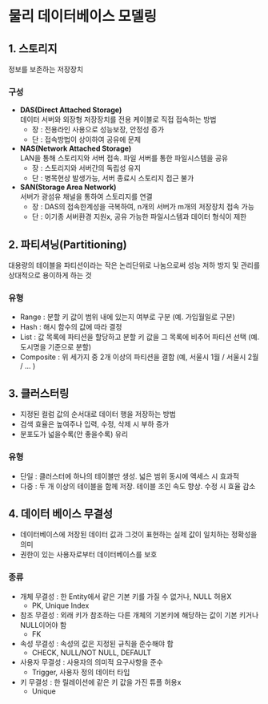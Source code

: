 # 물리 데이터베이스 모델링

## 1. 스토리지
정보를 보존하는 저장장치
### 구성
- **DAS(Direct Attached Storage)**  
데이터 서버와 외장형 저장장치를 전용 케이블로 직접 접속하는 방법
  - 장 : 전용라인 사용으로 성능보장, 안정성 증가
  - 단 : 접속방법이 상이하여 공유에 문제  
- **NAS(Network Attached Storage)**  
LAN을 통해 스토리지와 서버 접속. 파일 서버를 통한 파일시스템을 공유
  - 장 : 스토리지와 서버간의 독립성 유지
  - 단 : 병목현상 발생가능, 서버 종료시 스토리지 접근 불가  
- **SAN(Storage Area Network)**  
서버가 광섬유 채널을 통하여 스토리지를 연결
  - 장 : DAS의 접속한계성을 극복하여, n개의 서버가 m개의 저장장치 접속 가능
  - 단 : 이기종 서버환경 지원x, 공유 가능한 파일시스템과 데이터 형식이 제한

## 2. 파티셔닝(Partitioning)
대용량의 테이블을 파티션이라는 작은 논리단위로 나눔으로써 성능 저하 방지 및 관리를 상대적으로 용이하게 하는 것

### 유형
- Range : 분할 키 값이 범위 내에 있는지 여부로 구분 (예. 가입월일로 구분)
- Hash : 해시 함수의 값에 따라 결정
- List : 값 목록에 파티션을 할당하고 분할 키 값을 그 목록에 비추어 파티션 선택 (예. 도시명을 기준으로 분할)
- Composite : 위 세가지 중 2개 이상의 파티션을 결합 (예, 서울시 1월 / 서울시 2월 / ... )

## 3. 클러스터링
- 지정된 컬럼 값의 순서대로 데이터 행을 저장하는 방법
- 검색 효율은 높여주나 입력, 수정, 삭제 시 부하 증가
- 분포도가 넓을수록(안 좋을수록) 유리

### 유형
- 단일 : 클러스터에 하나의 테이블만 생성. 넓은 범위 동시에 액세스 시 효과적
- 다중 : 두 개 이상의 테이블을 함께 저장. 테이블 조인 속도 향상. 수정 시 효율 감소

## 4. 데이터 베이스 무결성
- 데이터베이스에 저장된 데이터 값과 그것이 표현하는 실제 값이 일치하는 정확성을 의미
- 권한이 있는 사용자로부터 데이터베이스를 보호

### 종류
- 개체 무결성 : 한 Entity에서 같은 기본 키를 가질 수 없거나, NULL 허용X
  - PK, Unique Index
- 참조 무결성 : 외래 키가 참조하는 다른 개체의 기본키에 해당하는 값이 기본 키거나 NULL이어야 함 
  - FK
- 속성 무결성 : 속성의 값은 지정된 규칙을 준수해야 함
  - CHECK, NULL/NOT NULL, DEFAULT
- 사용자 무결성 : 사용자의 의미적 요구사항을 준수
  - Trigger, 사용자 정의 데이터 타입
- 키 무결성 : 한 릴레이션에 같은 키 값을 가진 튜플 허용x
  - Unique